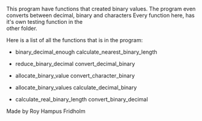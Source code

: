 
This program have functions that  created  binary  values. The
program even converts between decimal, binary  and  characters
Every function here, has it's  own  testing  function  in  the  
other folder.

Here is a list of all the functions that is  in  the  program:

* binary_decimal_enough          calculate_nearest_binary_length

* reduce_binary_decimal          convert_decimal_binary

* allocate_binary_value          convert_character_binary

* allocate_binary_values         calculate_decimal_binary

* calculate_real_binary_length   convert_binary_decimal

Made by Roy Hampus Fridholm
